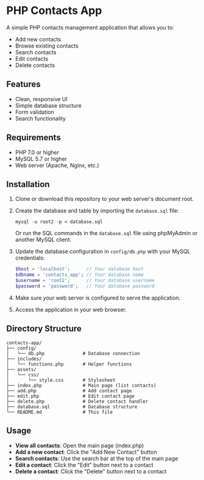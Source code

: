 # PHP Contacts App

A simple PHP contacts management application that allows you to:

- Add new contacts
- Browse existing contacts
- Search contacts
- Edit contacts
- Delete contacts

## Features

- Clean, responsive UI
- Simple database structure
- Form validation
- Search functionality

## Requirements

- PHP 7.0 or higher
- MySQL 5.7 or higher
- Web server (Apache, Nginx, etc.)

## Installation

1. Clone or download this repository to your web server's document root.

2. Create the database and table by importing the `database.sql` file:
   ```
   mysql -u root2 -p < database.sql
   ```
   Or run the SQL commands in the `database.sql` file using phpMyAdmin or another MySQL client.

3. Update the database configuration in `config/db.php` with your MySQL credentials:
   ```php
   $host = 'localhost';      // Your database host
   $dbname = 'contacts_app'; // Your database name
   $username = 'root2';      // Your database username
   $password = 'password';   // Your database password
   ```

4. Make sure your web server is configured to serve the application.

5. Access the application in your web browser.

## Directory Structure

```
contacts-app/
├── config/
│   └── db.php              # Database connection
├── includes/
│   └── functions.php       # Helper functions
├── assets/
│   └── css/
│       └── style.css       # Stylesheet
├── index.php               # Main page (list contacts)
├── add.php                 # Add contact page
├── edit.php                # Edit contact page
├── delete.php              # Delete contact handler
├── database.sql            # Database structure
└── README.md               # This file
```

## Usage

- **View all contacts**: Open the main page (index.php)
- **Add a new contact**: Click the "Add New Contact" button
- **Search contacts**: Use the search bar at the top of the main page
- **Edit a contact**: Click the "Edit" button next to a contact
- **Delete a contact**: Click the "Delete" button next to a contact 
